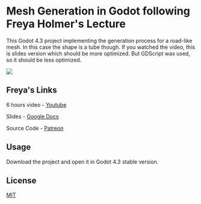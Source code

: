 # Mesh Generation in Godot following Freya Holmer's Lecture

This Godot 4.3 project implementing the generation process for a road-like mesh. In this case the shape is a tube though. If you watched the video, this is slides version which should be more optimized. But GDScript was used, so it should be less optimized.

![](https://github.com/fhgaha/water_slides_godot/blob/main/demonstration.gif)

## Freya's Links

6 hours video - [Youtube](https://youtu.be/6xs0Saff940?si=2jMURMk2AhFFZdaQ)

Slides - [Google Docs](https://docs.google.com/presentation/d/10XjxscVrm5LprOmG-VB2DltVyQ_QygD26N6XC2iap2A)

Source Code - [Patreon](https://www.patreon.com/posts/29301827)

## Usage

Download the project and open it in Godot 4.3 stable version.

## License

[MIT](https://choosealicense.com/licenses/mit/)
